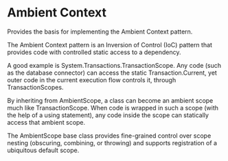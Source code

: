 # Ambient Context

Provides the basis for implementing the Ambient Context pattern.

The Ambient Context pattern is an Inversion of Control (IoC) pattern that provides code with controlled static access to a dependency.

A good example is System.Transactions.TransactionScope. Any code (such as the database connector) can access the static Transaction.Current, yet outer code in the current execution flow controls it, through TransactionScopes.

By inheriting from AmbientScope, a class can become an ambient scope much like TransactionScope. When code is wrapped in such a scope (with the help of a using statement), any code inside the scope can statically access that ambient scope.

The AmbientScope base class provides fine-grained control over scope nesting (obscuring, combining, or throwing) and supports registration of a ubiquitous default scope.
